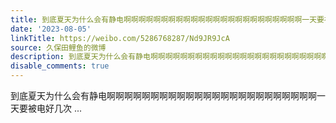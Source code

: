 ```yaml
---
title: 到底夏天为什么会有静电啊啊啊啊啊啊啊啊啊啊啊啊啊啊啊啊啊啊啊啊啊啊啊啊一天要被电好几次
date: '2023-08-05'
linkTitle: https://weibo.com/5286768287/Nd9JR9JcA
source: 久保田鲤鱼的微博
description: 到底夏天为什么会有静电啊啊啊啊啊啊啊啊啊啊啊啊啊啊啊啊啊啊啊啊啊啊啊啊一天要被电好几次  ...
disable_comments: true
---
```

到底夏天为什么会有静电啊啊啊啊啊啊啊啊啊啊啊啊啊啊啊啊啊啊啊啊啊啊啊啊一天要被电好几次  ...